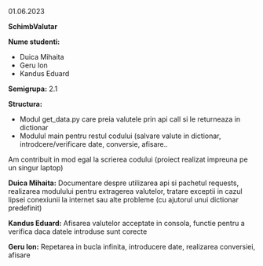 01.06.2023

**SchimbValutar**

**Nume studenti:**

- Duica Mihaita
- Geru Ion
- Kandus Eduard

**Semigrupa:** 2.1

**Structura:**
- Modul get_data.py care preia valutele prin api call si le returneaza in dictionar
- Modulul main pentru restul codului (salvare valute in dictionar, introdcere/verificare date, conversie, afisare..

Am contribuit in mod egal la scrierea codului (proiect realizat impreuna pe un singur laptop)

**Duica Mihaita:**
Documentare despre utilizarea api si pachetul requests, realizarea modulului pentru extragerea
valutelor, tratare exceptii in cazul lipsei conexiunii la internet sau alte probleme
(cu ajutorul unui dictionar predefinit)

**Kandus Eduard:**
Afisarea valutelor acceptate in consola, functie pentru a verifica daca datele introduse sunt corecte

**Geru Ion:**
Repetarea in bucla infinita, introducere date, realizarea conversiei, afisare

